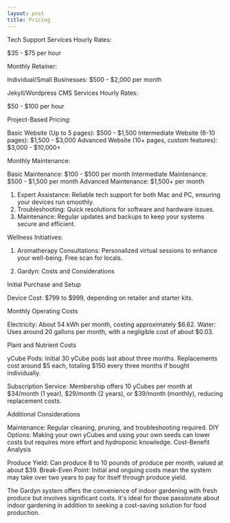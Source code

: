 ```yaml
---
layout: post
title: Pricing
---
```


Tech Support Services
Hourly Rates:

$35 - $75 per hour

Monthly Retainer:

Individual/Small Businesses: $500 - $2,000 per month

Jekyll/Wordpress CMS Services
Hourly Rates:

$50 - $100 per hour

Project-Based Pricing:

Basic Website (Up to 5 pages): $500 - $1,500
Intermediate Website (6-10 pages): $1,500 - $3,000
Advanced Website (10+ pages, custom features): $3,000 - $10,000+

Monthly Maintenance:

Basic Maintenance: $100 - $500 per month
Intermediate Maintenance: $500 - $1,500 per month
Advanced Maintenance: $1,500+ per month

1. Expert Assistance: Reliable tech support for both Mac and PC, ensuring your devices run smoothly.
2. Troubleshooting: Quick resolutions for software and hardware issues.
3. Maintenance: Regular updates and backups to keep your systems secure and efficient.


Wellness Initiatives:

1. Aromatherapy Consultations: Personalized virtual sessions to enhance your well-being. Free scan for locals.

2. Gardyn: Costs and Considerations

Initial Purchase and Setup

Device Cost: $799 to $999, depending on retailer and starter kits.

Monthly Operating Costs

Electricity: About 54 kWh per month, costing approximately $6.62.
Water: Uses around 20 gallons per month, with a negligible cost of about $0.03.

Plant and Nutrient Costs

yCube Pods: Initial 30 yCube pods last about three months. Replacements cost around $5 each, totaling $150 every three months if bought individually.

Subscription Service: Membership offers 10 yCubes per month at $34/month (1 year), $29/month (2 years), or $39/month (monthly), reducing replacement costs.

Additional Considerations

Maintenance: Regular cleaning, pruning, and troubleshooting required.
DIY Options: Making your own yCubes and using your own seeds can lower costs but requires more effort and hydroponic knowledge.
Cost-Benefit Analysis

Produce Yield: Can produce 8 to 10 pounds of produce per month, valued at about $39.
Break-Even Point: Initial and ongoing costs mean the system may take over two years to pay for itself through produce yield.

The Gardyn system offers the convenience of indoor gardening with fresh produce but involves significant costs. It's ideal for those passionate about indoor gardening in addition to seeking a cost-saving solution for food production.

